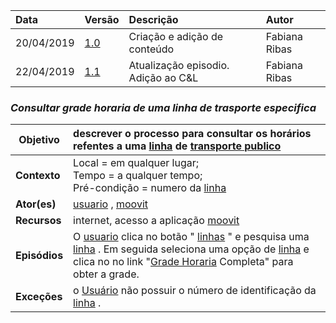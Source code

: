 |Data|Versão|Descrição|Autor|
|:---|:---|:---|:---|
|20/04/2019|[1.0](https://github.com/Andre-Eduardo/2019.1-Requisitos-Moovit/tree/master/cenarios/versao%20cenarios%201.0)|Criação e adição de conteúdo|Fabiana Ribas|
|22/04/2019|[1.1](https://github.com/Andre-Eduardo/2019.1-Requisitos-Moovit/tree/master/cenarios/versao%20cenarios%201.1)|Atualização episodio. Adição ao C&L|Fabiana Ribas|



### ***<a name="Consultar Grade Horaria De Uma Linha De Trasporte Especifica">Consultar grade horaria de uma linha de trasporte especifica</a>***

|**Objetivo**|descrever o processo para consultar os horários refentes a uma [linha](https://github.com/Andre-Eduardo/2019.1-Requisitos-Moovit/wiki/L27---linha) de [transporte publico](https://github.com/Andre-Eduardo/2019.1-Requisitos-Moovit/wiki/L64-Transporte-P%C3%BAblico)|
|--|:--|
|**Contexto**|Local = em qualquer lugar; <br>Tempo = a qualquer tempo;<br>Pré-condição = numero da [linha](https://github.com/Andre-Eduardo/2019.1-Requisitos-Moovit/wiki/L27---linha) |
|**Ator(es)**|[usuario](https://github.com/Andre-Eduardo/2019.1-Requisitos-Moovit/wiki/L65-Usu%C3%A1rio) , [moovit](https://github.com/Andre-Eduardo/2019.1-Requisitos-Moovit/wiki/L38---moovit) |
|**Recursos**|internet, acesso a aplicação [moovit](https://github.com/Andre-Eduardo/2019.1-Requisitos-Moovit/wiki/L38---moovit) |
|**Episódios**|O [usuario](https://github.com/Andre-Eduardo/2019.1-Requisitos-Moovit/wiki/L65-Usu%C3%A1rio) clica no botão " [linhas](https://github.com/Andre-Eduardo/2019.1-Requisitos-Moovit/wiki/L30---linhas) " e pesquisa uma [linha](https://github.com/Andre-Eduardo/2019.1-Requisitos-Moovit/wiki/L27---linha) . Em seguida seleciona uma opção de [linha](https://github.com/Andre-Eduardo/2019.1-Requisitos-Moovit/wiki/L27---linha) e clica no no link "[Grade Horaria](https://github.com/Andre-Eduardo/2019.1-Requisitos-Moovit/wiki/L22---grade-horaria) Completa" para obter a grade. |
|**Exceções**|o [Usuário](https://github.com/Andre-Eduardo/2019.1-Requisitos-Moovit/wiki/L65-Usu%C3%A1rio) não possuir o número de identificação da [linha](https://github.com/Andre-Eduardo/2019.1-Requisitos-Moovit/wiki/L27---linha) . |
<br><br>